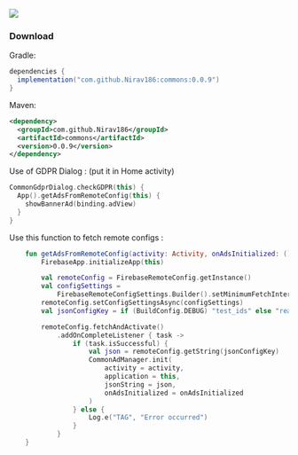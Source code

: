 [![](https://www.jitpack.io/v/Nirav186/commons.svg)](https://www.jitpack.io/#Nirav186/commons)

### Download

Gradle:
```gradle
dependencies {
  implementation("com.github.Nirav186:commons:0.0.9")
}
```

Maven:
```xml
<dependency>
  <groupId>com.github.Nirav186</groupId>
  <artifactId>commons</artifactId>
  <version>0.0.9</version>
</dependency>
```

Use of GDPR Dialog : (put it in Home activity)
```kotlin
CommonGdprDialog.checkGDPR(this) {
  App().getAdsFromRemoteConfig(this) {
    showBannerAd(binding.adView)
  }
}
```

Use this function to fetch remote configs :
```kotlin
    fun getAdsFromRemoteConfig(activity: Activity, onAdsInitialized: () -> Unit) {
        FirebaseApp.initializeApp(this)

        val remoteConfig = FirebaseRemoteConfig.getInstance()
        val configSettings =
            FirebaseRemoteConfigSettings.Builder().setMinimumFetchIntervalInSeconds(10000).build()
        remoteConfig.setConfigSettingsAsync(configSettings)
        val jsonConfigKey = if (BuildConfig.DEBUG) "test_ids" else "real_ids"

        remoteConfig.fetchAndActivate()
            .addOnCompleteListener { task ->
                if (task.isSuccessful) {
                    val json = remoteConfig.getString(jsonConfigKey)
                    CommonAdManager.init(
                        activity = activity,
                        application = this,
                        jsonString = json,
                        onAdsInitialized = onAdsInitialized
                    )
                } else {
                    Log.e("TAG", "Error occurred")
                }
            }
    }
```

